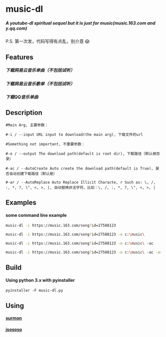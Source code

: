 # music-dl
##### A youtube-dl spiritual sequel but it is just for music(music.163.com and y.qq.com)
P.S. 第一次发，代码写得有点乱，别介意 😱

## Features

  #####  下载网易云音乐单曲（不包括试听）
  #####  下载网易云音乐歌单（不包括试听）
  #####  下载QQ音乐单曲

## Description

```
#Main Arg, 主要参数：

#-i / --input URL input to download(the main arg), 下载文件的url

#Something not important, 不重要参数：

#-o / --output The download path(default is root dir), 下载路径（默认根目录）

#-ac / --AutoCreate Auto create the download path(default is True), 是否自动创建下载路径（默认是）

#-ar / --AutoReplace Auto Replace Illicit Characte, r Such as: \, /, :, *, ?, \", <, >, |, 自动替换非法字符，比如：\, /, :, *, ?, \", <, >, |
```

## Examples

#### some command line example
```bash
music-dl -i https://music.163.com/song?id=27588123

music-dl -i https://music.163.com/song?id=27588123 -o c:\music\

music-dl -i https://music.163.com/song?id=27588123 -o c:\music\ -ac

music-dl -i https://music.163.com/song?id=27588123 -o c:\music\ -ac -ar

```

## Build

#### Using python 3.x with pyinstaller
```
pyinstaller -F music-dl.py
```

## Using

#### [surmon](https://github.com/surmon-chinae "surmon")
#### [jsososo](https://github.com/jsososo "jsososo")

